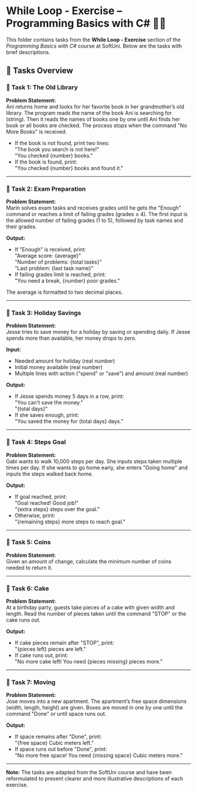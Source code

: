 # While Loop - Exercise – Programming Basics with C# 🧑‍💻

This folder contains tasks from the **While Loop - Exercise** section of the _Programming Basics with C#_ course at SoftUni. Below are the tasks with brief descriptions.

## 🔧 Tasks Overview

### 📝 Task 1: The Old Library  
**Problem Statement:**  
Ani returns home and looks for her favorite book in her grandmother’s old library. The program reads the name of the book Ani is searching for (string). Then it reads the names of books one by one until Ani finds her book or all books are checked. The process stops when the command "No More Books" is received.

- If the book is not found, print two lines:  
  "The book you search is not here!"  
  "You checked {number} books."
- If the book is found, print:  
  "You checked {number} books and found it."

---

### 📝 Task 2: Exam Preparation  
**Problem Statement:**  
Marin solves exam tasks and receives grades until he gets the "Enough" command or reaches a limit of failing grades (grades ≤ 4). The first input is the allowed number of failing grades (1 to 5), followed by task names and their grades.

**Output:**  
- If "Enough" is received, print:  
  "Average score: {average}"  
  "Number of problems: {total tasks}"  
  "Last problem: {last task name}"
- If failing grades limit is reached, print:  
  "You need a break, {number} poor grades."

The average is formatted to two decimal places.

---

### 📝 Task 3: Holiday Savings  
**Problem Statement:**  
Jesse tries to save money for a holiday by saving or spending daily. If Jesse spends more than available, her money drops to zero.

**Input:**  
- Needed amount for holiday (real number)  
- Initial money available (real number)  
- Multiple lines with action ("spend" or "save") and amount (real number)

**Output:**  
- If Jesse spends money 5 days in a row, print:  
  "You can't save the money."  
  "{total days}"
- If she saves enough, print:  
  "You saved the money for {total days} days."

---

### 📝 Task 4: Steps Goal  
**Problem Statement:**  
Gabi wants to walk 10,000 steps per day. She inputs steps taken multiple times per day. If she wants to go home early, she enters "Going home" and inputs the steps walked back home.

**Output:**  
- If goal reached, print:  
  "Goal reached! Good job!"  
  "{extra steps} steps over the goal."
- Otherwise, print:  
  "{remaining steps} more steps to reach goal."

---

### 📝 Task 5: Coins  
**Problem Statement:**  
Given an amount of change, calculate the minimum number of coins needed to return it.

---

### 📝 Task 6: Cake  
**Problem Statement:**  
At a birthday party, guests take pieces of a cake with given width and length. Read the number of pieces taken until the command "STOP" or the cake runs out.

**Output:**  
- If cake pieces remain after "STOP", print:  
  "{pieces left} pieces are left."
- If cake runs out, print:  
  "No more cake left! You need {pieces missing} pieces more."

---

### 📝 Task 7: Moving  
**Problem Statement:**  
Jose moves into a new apartment. The apartment’s free space dimensions (width, length, height) are given. Boxes are moved in one by one until the command "Done" or until space runs out.

**Output:**  
- If space remains after "Done", print:  
  "{free space} Cubic meters left."
- If space runs out before "Done", print:  
  "No more free space! You need {missing space} Cubic meters more."

---

**Note:** The tasks are adapted from the SoftUni course and have been reformulated to present clearer and more illustrative descriptions of each exercise.
